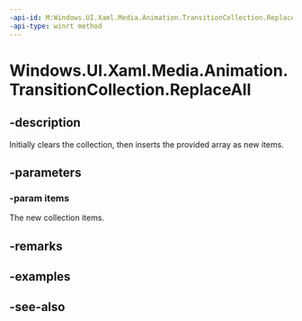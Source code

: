 ```yaml
---
-api-id: M:Windows.UI.Xaml.Media.Animation.TransitionCollection.ReplaceAll(Windows.UI.Xaml.Media.Animation.Transition[])
-api-type: winrt method
---
```


<!-- Method syntax
public void ReplaceAll(Windows.UI.Xaml.Media.Animation.Transition[] items)
-->

# Windows.UI.Xaml.Media.Animation.TransitionCollection.ReplaceAll

## -description
Initially clears the collection, then inserts the provided array as new items.



## -parameters
### -param items
The new collection items.

## -remarks

## -examples

## -see-also
